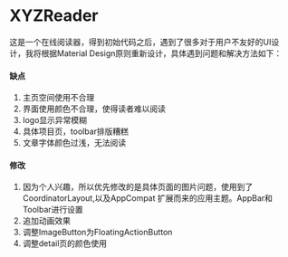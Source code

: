 # XYZReader
这是一个在线阅读器，得到初始代码之后，遇到了很多对于用户不友好的UI设计，我将根据Material Design原则重新设计，具体遇到问题和解决方法如下：
<h4>缺点</h4>
<ol>
<li>主页空间使用不合理</li>
<li>界面使用颜色不合理，使得读者难以阅读</li>
<li>logo显示异常模糊</li>
<li>具体项目页，toolbar排版糟糕</li>
<li>文章字体颜色过浅，无法阅读</li>
</ol>
<h4>修改</h4>
<ol>
<li>因为个人兴趣，所以优先修改的是具体页面的图片问题，使用到了CoordinatorLayout,以及AppCompat 扩展而来的应用主题。AppBar和Toolbar进行设置</li>
<li>追加动画效果</li>
<li>调整ImageButton为FloatingActionButton</li>
<li>调整detail页的颜色使用</li>
</ol>

